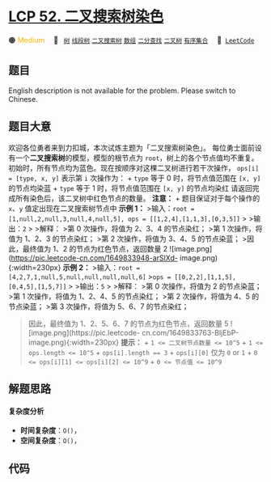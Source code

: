 # [LCP 52. 二叉搜索树染色](https://leetcode.cn/problems/QO5KpG)

🟠 <font color=#ffb800>Medium</font>&emsp; 🔖&ensp; [`树`](/leetcode/outline/tag/tree.md) [`线段树`](/leetcode/outline/tag/segment-tree.md) [`二叉搜索树`](/leetcode/outline/tag/binary-search-tree.md) [`数组`](/leetcode/outline/tag/array.md) [`二分查找`](/leetcode/outline/tag/binary-search.md) [`二叉树`](/leetcode/outline/tag/binary-tree.md) [`有序集合`](/leetcode/outline/tag/ordered-set.md)&emsp; 🔗&ensp;[`LeetCode`](https://leetcode.cn/problems/QO5KpG)

## 题目

English description is not available for the problem. Please switch to
Chinese.


## 题目大意

欢迎各位勇者来到力扣城，本次试炼主题为「二叉搜索树染色」。 每位勇士面前设有一个**二叉搜索树**的模型，模型的根节点为
`root`，树上的各个节点值均不重复。初始时，所有节点均为蓝色。现在按顺序对这棵二叉树进行若干次操作， `ops[i] = [type, x, y]`
表示第 `i` 次操作为： \+ `type` 等于 0 时，将节点值范围在 `[x, y]` 的节点均染蓝 \+ `type` 等于 1
时，将节点值范围在 `[x, y]` 的节点均染红 请返回完成所有染色后，该二叉树中红色节点的数量。 **注意：** \+ 题目保证对于每个操作的
`x`、`y` 值定出现在二叉搜索树节点中 **示例 1：** >输入：`root = [1,null,2,null,3,null,4,null,5],
ops = [[1,2,4],[1,1,3],[0,3,5]]` > >输出：`2` > >解释： >第 0 次操作，将值为 2、3、4 的节点染红； >第
1 次操作，将值为 1、2、3 的节点染红； >第 2 次操作，将值为 3、4、5 的节点染蓝； >因此，最终值为 1、2 的节点为红色节点，返回数量 2
![image.png](https://pic.leetcode-cn.com/1649833948-arSlXd-
image.png){:width=230px} **示例 2：** >输入：`root =
[4,2,7,1,null,5,null,null,null,null,6]` >`ops =
[[0,2,2],[1,1,5],[0,4,5],[1,5,7]]` > >输出：`5` > >解释： >第 0 次操作，将值为 2 的节点染蓝； >第 1
次操作，将值为 1、2、4、5 的节点染红； >第 2 次操作，将值为 4、5 的节点染蓝； >第 3 次操作，将值为 5、6、7 的节点染红；
>因此，最终值为 1、2、5、6、7 的节点为红色节点，返回数量 5 ![image.png](https://pic.leetcode-
cn.com/1649833763-BljEbP-image.png){:width=230px} **提示：** \+ `1 <= 二叉树节点数量 <=
10^5` \+ `1 <= ops.length <= 10^5` \+ `ops[i].length == 3` \+ `ops[i][0]` 仅为
`0` or `1` \+ `0 <= ops[i][1] <= ops[i][2] <= 10^9` \+ `0 <= 节点值 <= 10^9`


## 解题思路

#### 复杂度分析

- **时间复杂度**：`O()`，
- **空间复杂度**：`O()`，

## 代码

```javascript

```